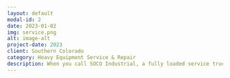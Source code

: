 ```yaml
---
layout: default
modal-id: 2
date: 2023-01-02
img: service.png
alt: image-alt
project-date: 2023
client: Southern Colorado
category: Heavy Equipment Service & Repair
description: When you call SOCO Industrial, a fully loaded service truck and a qualified technician will be dispatched to your job site. Our trucks are equipped with the tools and parts to preform hydraulic service, troubleshooting, and repair in a timely manner. We can crimp hydraulic and pneumatic hoses on-site, ranging from 1/4" to 2". We can swap out cylinders, valves, pumps, motors, pneumatic components, electrical components, and more. We can troubleshoot your hydraulic, pneumatic, or electrical systems and identify the root cause of the issue and preform the fix. We also offer preventative maintenance scheduling to keep the filters and fluids in your equipment at peak performance.   
---
```


